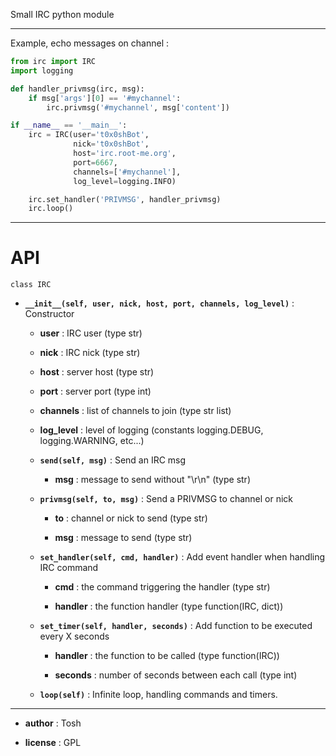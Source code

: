 Small IRC python module

-----------------------------

Example, echo messages on channel :

```python
from irc import IRC
import logging

def handler_privmsg(irc, msg):
    if msg['args'][0] == '#mychannel':
        irc.privmsg('#mychannel', msg['content'])

if __name__ == '__main__':
    irc = IRC(user='t0x0shBot',
              nick='t0x0shBot',
              host='irc.root-me.org',
              port=6667,
              channels=['#mychannel'],
              log_level=logging.INFO)

    irc.set_handler('PRIVMSG', handler_privmsg)
    irc.loop()
```

-----------------------------

# API

`class IRC`

- __`__init__(self, user, nick, host, port, channels, log_level)`__ : Constructor

    - __user__ : IRC user (type str)

    - __nick__ : IRC nick (type str)

    - __host__ : server host (type str)

    - __port__ : server port (type int)

    - __channels__ : list of channels to join (type str list)

    - __log_level__ : level of logging (constants logging.DEBUG, logging.WARNING, etc...)

    - __`send(self, msg)`__ : Send an IRC msg

         - __msg__ : message to send without "\\r\\n" (type str)

    - __`privmsg(self, to, msg)`__ : Send a PRIVMSG to channel or nick

         - __to__ : channel or nick to send (type str)

         - __msg__ : message to send (type str)

    - __`set_handler(self, cmd, handler)`__ : Add event handler when handling IRC command

         - __cmd__ : the command triggering the handler (type str)

         - __handler__ : the function handler (type function(IRC, dict))

    - __`set_timer(self, handler, seconds)`__ : Add function to be executed every X seconds

         - __handler__ : the function to be called (type function(IRC))

         - __seconds__ : number of seconds between each call (type int)


    - __`loop(self)`__ : Infinite loop, handling commands and timers.

-----------------------------

  - __author__ : Tosh

  - __license__ : GPL

